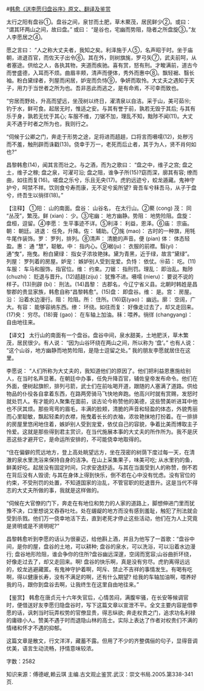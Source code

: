 #[韩愈《送李愿归盘谷序》原文、翻译及鉴赏](https://www.vrrw.net/wx/14110.html)

太行之阳有盘谷①。盘谷之间，泉甘而土肥，草木藂茂，居民鲜少②。或曰： “谓其环两山之间，故曰盘。” 或曰： “是谷也，宅幽而势阻，隐者之所盘旋③。”友人李愿居之④。

愿之言曰： “人之称大丈夫者，我知之矣。利泽施于人⑤，名声昭于时。坐于庙朝，进退百官，而佐天子出令⑥。其在外，则树旗旄，罗弓矢⑦，武夫前呵，从者塞途。供给之人，各执其物，夹道而疾驰。喜有赏，怒有刑。才畯满前，道古今而誉盛德，入耳而不烦。曲眉丰颊，清声而便体，秀外而惠中⑧。飘轻裾、翳长袖。粉白黛绿者，列屋而闲居，妒宠而负恃⑨，争妍而取怜。大丈夫之遇知于天子，用力于当世者之所为也。吾非恶此而逃之，是有命焉，不可幸而致也。

“穷居而野处，升高而望远，坐茂树以终日，濯清泉以自洁。采于山，美可茹⑩; 钓于水，鲜可食。起居无时，惟适之安。与其有誉于前，孰若无毁于其后; 与其有乐于身，孰若无忧于其心; 车服不维，刀锯不加，理乱不知，黜陟不闻(11)。大丈夫不遇于时者之所为也，我则行之。

“伺候于公卿之门，奔走于形势之途，足将进而趦趄，口将言而嗫嚅(12)，处秽污而不羞，触刑辟而诛戳(13)。侥幸于万一，老死而后止者，其于为人，贤不肖何如也?”

昌黎韩愈(14)，闻其言而壮之。与之酒，而为之歌曰： “盘之中，维子之宫; 盘之土，维子之稼; 盘之泉，可濯可沿; 盘之阻，谁争子所(15)?窈而深，廓其有容; 缭而曲，如往而复(16)。嗟盘之乐兮，乐且无央(17)。虎豹远迹兮，蛟龙遁藏。鬼神守护兮，呵禁不祥。饮则食兮寿而康，无不足兮奚所望? 膏吾车兮秣吾马，从子于盘兮，终吾生以徜徉(18)。”



【注释】 ①阳： 山的南面。盘谷： 山谷名， 在太行山。②藂 (cong) 茂： 同 “丛茂”，繁茂。鲜 (xian)： 少。③宅幽： 地方幽静。势阻： 地势险阻。盘旋： 盘桓，逗留。④李愿： 生平事迹不详。⑤利泽： 利益，恩泽。⑥庙： 宗庙。朝： 朝廷。进退： 任免，升降。佐： 辅助。⑦旄 (mao)： 古时的一种旗，用牦牛尾作装饰。罗： 罗列，排列。⑧清声： 清脆的声音。便 (pian) 体： 体态轻盈。惠： 通 “慧”，聪敏。中： 指内心。⑨裾(ju)： 衣服的前襟。翳(yi)： 通“曳”，拖曳。粉白黛绿： 指女子浓妆艳抹。黛为青黑，近于绿，故言“黛绿”。列屋： 罗列着的房屋。妒宠： 嫉妒别人受到宠爱。负恃： 依仗。⑩茹： 吃。(11)车服： 车马和服饰，指官位。维： 约束。刀锯： 指刑罚。理乱： 即治乱。黜陟 (chuzhi)： 贬退与晋升。(12)趦趄(ziju)： 犹豫不进。嗫嚅 (nieru)： 要说不说的样子。(13)刑辟 (bi)： 刑法。(14)昌黎： 古郡名，今辽宁省义县。北朝时韩姓是昌黎郡的贵显家族，韩愈自称“昌黎韩愈”。(15)盘： 即盘谷。维： 是。宫： 房屋。沿： 沿着水边漫行。阻： 险阻。所： 住所。(16)窈(yao)： 幽远。廓： 空阔，广大。有容： 能够容纳东西。缭： 环绕。如往而复： 好像走过去了，却又走回来。(17)央： 穷尽。(18)膏 (gao)： 在车轴上加油。秣：喂养。徜徉 (changyang)： 自由地往来。

【译文】 太行山的南面有一个盘谷。盘谷中间，泉水甜美，土地肥沃，草木繁茂，居民很少。有人说： “因为山谷环绕在两山之间，所以称为 ‘盘’。” 也有人说： “这个山谷，地方幽静而地势险阻，是隐士逗留之处。” 我的朋友李愿就居住在这里。

李愿说： “人们所称为大丈夫的，我知道他们的原因了。他们把利益恩惠施给别人，在当时名声显著。在朝廷中办事，任免升降百官，辅佐皇帝发布命令。他们在外面，便树起旗帜，排列弓箭，武士们在前吆喝开道，跟随的人塞满了道路。供给物品的仆役各自拿着东西，在路两旁骑马飞快地奔跑。他高兴时就有赏赐，发怒时就处罚人。有才能的人聚集在面前，谈古论今称赞他的美德，这些赞美听进耳中他也不厌其烦。那些弯弯的眉毛，丰满的脸颊，清脆的声音和轻盈的体态，外貌秀丽而心里聪敏，飘起轻柔的衣襟，拖曳着长长的衣袖，浓妆艳抹地打扮着。在一排排的房屋里悠闲地住着，嫉妒别人受到宠爱，依仗自己的容貌，争着比美而博取主子怜爱。这就是那些得到君主赏识，在当代施展本事的大丈夫的所作所为。我不是厌恶这些才避开它，是命运所安排的，不可能侥幸地取得的。

“住在偏僻的荒远地方，登上高处眺望远方，坐在茂密的树荫下度过每一天，在清澈的泉水里洗浴来保持自身的洁净。在山上采集果子，味美可吃; 从水里钓的鱼，鲜美好吃。起居没有固定时间，只求安逸舒适。与其在当面受到人的称赞，倒不若在背后没有人毁谤; 与其在身体上得到快乐，倒不若在心中没有忧虑。没有官位的约束，不受刑罚的处置，不知道国家的治乱，不管官职的贬退晋升。这是当代不得志的大丈夫所做的事，我就是这样做的。

“伺候在大官僚的门下，奔走在有地位和势力的人家的道路上，脚想伸进门里而犹豫不决，口里想说又吞吞吐吐。处在龌龊的地方而没有感到羞耻，触犯了刑法就会受到杀戮。他们万一侥幸地活下去，直到老死才停止这些活动，他们在为人上究竟是贤明或是不贤明呢?”

昌黎韩愈听到李愿的话认为很豪迈，给他斟上酒，并且为他写了一首歌：“盘谷中间，是你的屋，盘谷的土地，可以耕种; 盘谷的泉水，可以洗浴，可以沿着水边漫行; 盘谷地形险阻，谁会争你的住所?盘谷幽远深邃，空阔而宽容;山谷曲折环绕，好像走过去了，却又走回来。啊! 盘谷的快乐啊，真是没有穷尽。虎豹离得远远的，蛟龙逃避藏匿。有鬼神守护着啊，呵斥、禁止不吉祥的事情发生。有喝有吃啊，得以健康长寿，没有不满足的啊，还有什么期望? 给我的车轴加油啊，喂养好我的马，跟你到盘谷去啊，让我终生在这里自由地往来。”

【鉴赏】 韩愈在唐贞元十六年失官后，心情苦闷，满腹牢骚，在长安等候调官时，便借送好友李愿归隐盘谷时，写下这篇文章以宣泄不平。全文主要内容是借李愿的话，讽刺当时玩弄权势的官僚显贵，得志纵欲; 奔走权贵之门，追求功名利禄的庸碌小人。赞美不遇于时而退隐山林的高士。实际上表达了作者对权贵们不满的情绪和怀才不遇的抑郁。

这篇文章是散文，行文洋洋，藏蓄不露。但用了不少的齐整偶俪的句子，显得音调优美，语言生动流畅，抒情意味较浓。

字数：2582

知识来源：傅德岷,赖云琪 主编.古文观止鉴赏.武汉：崇文书局.2005.第338-341页.

